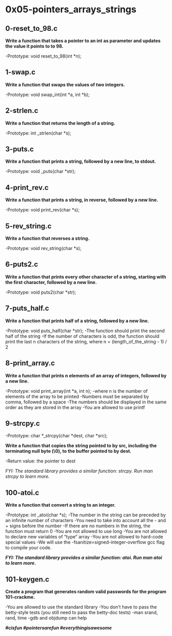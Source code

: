 # 0x05-pointers_arrays_strings

## 0-reset_to_98.c

**Write a function that takes a pointer to an int as parameter and updates the value it points to to 98.**

-Prototype: void reset_to_98(int *n);

## 1-swap.c

**Write a function that swaps the values of two integers.**

-Prototype: void swap_int(int *a, int *b);

## 2-strlen.c

**Write a function that returns the length of a string.**

-Prototype: int _strlen(char *s);

## 3-puts.c

**Write a function that prints a string, followed by a new line, to stdout.**

-Prototype: void _puts(char *str);

## 4-print_rev.c

**Write a function that prints a string, in reverse, followed by a new line.**

-Prototype: void print_rev(char *s);

## 5-rev_string.c

**Write a function that reverses a string.**

-Prototype: void rev_string(char *s);

## 6-puts2.c

**Write a function that prints every other character of a string, starting with the first character, followed by a new line.**

-Prototype: void puts2(char *str);

## 7-puts_half.c

**Write a function that prints half of a string, followed by a new line.**

-Prototype: void puts_half(char *str);
-The function should print the second half of the string
-If the number of characters is odd, the function should print the last n characters of the string, where n = (length_of_the_string - 1) / 2

## 8-print_array.c

**Write a function that prints n elements of an array of integers, followed by a new line.**

-Prototype: void print_array(int *a, int n);
-where n is the number of elements of the array to be printed
-Numbers must be separated by comma, followed by a space
-The numbers should be displayed in the same order as they are stored in the array
-You are allowed to use printf

## 9-strcpy.c

-Prototype: char *_strcpy(char *dest, char *src);

**Write a function that copies the string pointed to by src, including the terminating null byte (\0), to the buffer pointed to by dest.**

-Return value: the pointer to dest

*FYI: The standard library provides a similar function: strcpy. Run man strcpy to learn more.*

## 100-atoi.c

**Write a function that convert a string to an integer.**

-Prototype: int _atoi(char *s);
-The number in the string can be preceded by an infinite number of characters
-You need to take into account all the - and + signs before the number
-If there are no numbers in the string, the function must return 0
-You are not allowed to use long
-You are not allowed to declare new variables of “type” array
-You are not allowed to hard-code special values
-We will use the -fsanitize=signed-integer-overflow gcc flag to compile your code.

***FYI: The standard library provides a similar function: atoi. Run man atoi to learn more.***

## 101-keygen.c

**Create a program that generates random valid passwords for the program 101-crackme.**

-You are allowed to use the standard library
-You don’t have to pass the betty-style tests (you still need to pass the betty-doc tests)
-man srand, rand, time
-gdb and objdump can help

***#cisfun #pointersarefun #everythingisawesome***



